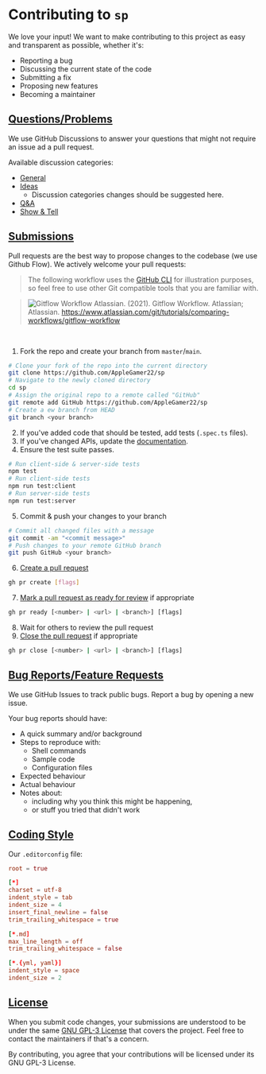 # Contributing to `sp`
We love your input! We want to make contributing to this project as easy and transparent as possible, whether it's:
* Reporting a bug
* Discussing the current state of the code
* Submitting a fix
* Proposing new features
* Becoming a maintainer

## [Questions/Problems](https://github.com/AppleGamer22/sp/discussions)
We use GitHub Discussions to answer your questions that might not require an issue ad a pull request.

Available discussion categories:
* [General](https://github.com/AppleGamer22/sp/discussions/categories/general)
* [Ideas](https://github.com/AppleGamer22/sp/discussions/categories/ideas)
  * Discussion categories changes should be suggested here.
* [Q&A](https://github.com/AppleGamer22/sp/discussions/categories/q-a)
* [Show & Tell](https://github.com/AppleGamer22/sp/discussions/categories/show-tell)

## [Submissions](https://guides.github.com/introduction/flow/index.html)
Pull requests are the best way to propose changes to the codebase (we use Github Flow). We actively welcome your pull requests:

> The following workflow uses the [GitHub CLI](https://cli.github.com/) for illustration purposes, so feel free to use other Git compatible tools that you are familiar with.

>![Gitflow Workflow](https://wac-cdn.atlassian.com/dam/jcr:61ccc620-5249-4338-be66-94d563f2843c/05%20(2).svg?cdnVersion=1393)
> Atlassian. (2021). Gitflow Workflow. Atlassian; Atlassian. https://www.atlassian.com/git/tutorials/comparing-workflows/gitflow-workflow

‌

1. Fork the repo and create your branch from `master`/`main`.
```bash
# Clone your fork of the repo into the current directory
git clone https://github.com/AppleGamer22/sp
# Navigate to the newly cloned directory
cd sp
# Assign the original repo to a remote called "GitHub"
git remote add GitHub https://github.com/AppleGamer22/sp
# Create a ew branch from HEAD
git branch <your branch>
```
2. If you've added code that should be tested, add tests (`.spec.ts` files).
3. If you've changed APIs, update the [documentation](https://tsdoc.org/).
4. Ensure the test suite passes.
```bash
# Run client-side & server-side tests
npm test
# Run client-side tests
npm run test:client
# Run server-side tests
npm run test:server
```
5. Commit & push your changes to your branch
```bash
# Commit all changed files with a message
git commit -am "<commit message>"
# Push changes to your remote GitHub branch
git push GitHub <your branch>
```
6. [Create a pull request](https://cli.github.com/manual/gh_pr_create)
```bash
gh pr create [flags]
```
7. [Mark a pull request as ready for review](https://cli.github.com/manual/gh_pr_ready) if appropriate
```bash
gh pr ready [<number> | <url> | <branch>] [flags]
```
8. Wait for others to review the pull request
9. [Close the pull request](https://cli.github.com/manual/gh_pr_close) if appropriate
```bash
gh pr close [<number> | <url> | <branch>] [flags]
```

## [Bug Reports/Feature Requests](https://github.com/AppleGamer22/sp/issues)
We use GitHub Issues to track public bugs. Report a bug by opening a new issue.

Your bug reports should have:
* A quick summary and/or background
* Steps to reproduce with:
  * Shell commands
  * Sample code
  * Configuration files
* Expected behaviour
* Actual behaviour
* Notes about:
  * including why you think this might be happening,
  * or stuff you tried that didn't work

## [Coding Style](https://editorconfig.org/)
Our `.editorconfig` file:
```toml
root = true

[*]
charset = utf-8
indent_style = tab
indent_size = 4
insert_final_newline = false
trim_trailing_whitespace = true

[*.md]
max_line_length = off
trim_trailing_whitespace = false

[*.{yml, yaml}]
indent_style = space
indent_size = 2
```
## [License](https://github.com/AppleGamer22/sp/blob/master/LICENSE.md)
When you submit code changes, your submissions are understood to be under the same [GNU GPL-3 License](https://choosealicense.com/licenses/gpl-3.0/) that covers the project. Feel free to contact the maintainers if that's a concern.

By contributing, you agree that your contributions will be licensed under its GNU GPL-3 License.